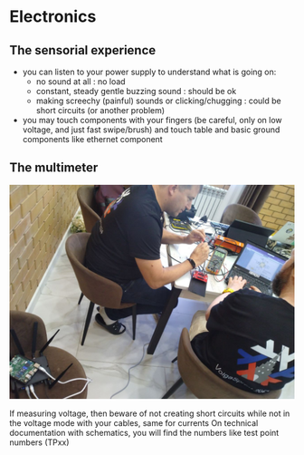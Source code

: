 # Electronics

## The sensorial experience
- you can listen to your power supply to understand what is going on:
  - no sound at all : no load
  - constant, steady gentle buzzing sound : should be ok
  - making screechy (painful) sounds or clicking/chugging : could be short circuits (or another problem)
- you may touch components with your fingers (be careful, only on low voltage, and just fast swipe/brush) and touch table and basic ground components like ethernet component

## The multimeter

![multimeter](./public/multimeter.jpeg)

If measuring voltage, then beware of not creating short circuits while not in the voltage mode with your cables, same for currents
On technical documentation with schematics, you will find the numbers like test point numbers (TPxx)

